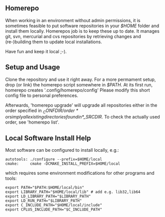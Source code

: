 Homerepo
--------

When working in an environment without admin permissions, it is sometimes
feasible to put software repositories in your *$HOME* folder and install them
locally. Homerepos job is to keep these up to date. It manages git, svn,
mercurial and cvs repositories by retrieving changes and (re-)building them to
update local installations.

Have fun and keep it local ;-).

Setup and Usage
---------------

Clone the repository and use it right away. For a more permament setup, drop
(or link) the homerepo script somewhere in *$PATH*.  At its first run, homerepo
creates '.config/homerepo/config' Please modify this short config file to
personal preferences.

Afterwards, 'homerepo upgrade' will upgrade all repositories either in the order
specified in *$_CONFDIR/order* or simply all existing directories found
in *$_SRCDIR*. To check the actually used order, see 'homerepo list'.

Local Software Install Help
---------------------------

Most software can be configured to install locally, e.g.:

    autotools: ./configure --prefix=$HOME/local
    cmake:     cmake -DCMAKE_INSTALL_PREFIX=$HOME/local

which requires some environment modifications for other programs and tools:

    export PATH="$PATH:$HOME/local/bin"
    export LIBRARY_PATH="$HOME/local/lib" # add e.g. lib32,lib64
    export LD_LIBRARY_PATH="$LIBRARY_PATH"
    export LD_RUN_PATH="$LIBRARY_PATH"
    export C_INCLUDE_PATH="$HOME/local/include"
    export CPLUS_INCLUDE_PATH="$C_INCLUDE_PATH"

